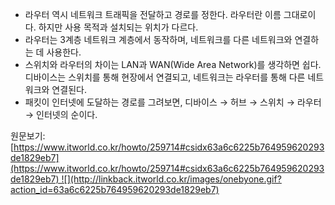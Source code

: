 - 라우터 역시 네트워크 트래픽을 전달하고 경로를 정한다. 라우터란 이름 그대로이다. 하지만 사용 목적과 설치되는 위치가 다르다.  
- 라우터는 3계층 네트워크 계층에서 동작하며, 네트워크를 다른 네트워크와 연결하는 데 사용한다.  
- 스위치와 라우터의 차이는 LAN과 WAN(Wide Area Network)를 생각하면 쉽다. 디바이스는 스위치를 통해 현장에서 연결되고, 네트워크는 라우터를 통해 다른 네트워크와 연결된다.  
- 패킷이 인터넷에 도달하는 경로를 그려보면, 디바이스 → 허브 → 스위치 → 라우터 → 인터넷의 순이다.  
  
  
원문보기:  
[https://www.itworld.co.kr/howto/259714#csidx63a6c6225b764959620293de1829eb7](https://www.itworld.co.kr/howto/259714#csidx63a6c6225b764959620293de1829eb7) ![](http://linkback.itworld.co.kr/images/onebyone.gif?action_id=63a6c6225b764959620293de1829eb7)